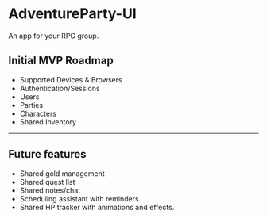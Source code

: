# AdventureParty-UI
An app for your RPG group.

## Initial MVP Roadmap
- Supported Devices & Browsers
- Authentication/Sessions
- Users
- Parties
- Characters
- Shared Inventory





----------
## Future features
- Shared gold management
- Shared quest list
- Shared notes/chat
- Scheduling assistant with reminders.
- Shared HP tracker with animations and effects.
